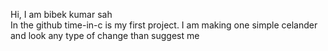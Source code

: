 Hi, I am bibek kumar sah
<br>
In the github time-in-c is my first project. I am making one simple celander and look any type of change than suggest me
